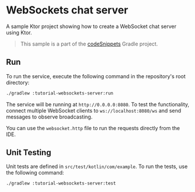 # WebSockets chat server

A sample Ktor project showing how to create
a WebSocket chat server using Ktor.

> This sample is a part of the [codeSnippets](../../README.md) Gradle project.

## Run

To run the service, execute the following command in the repository's root directory:

```bash
./gradlew :tutorial-websockets-server:run
```

The service will be running at `http://0.0.0.0:8080`. To test the functionality,
connect multiple WebSocket clients to `ws://localhost:8080/ws` and send messages to observe broadcasting.

You can use the `websocket.http` file to run the requests directly from the IDE.

## Unit Testing

Unit tests are defined in `src/test/kotlin/com/example`. To run the tests, use the following command:

```bash
./gradlew :tutorial-websockets-server:test
```